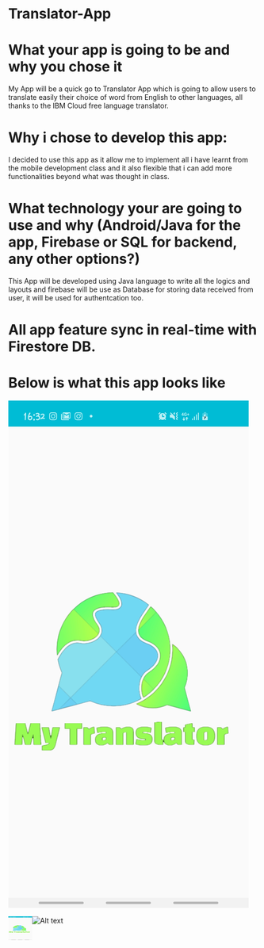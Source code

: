 # Translator-App

# What your app is going to be and why you chose it

My App will be a quick go to Translator App which is going to allow users to translate easily their choice of word from English
 to other languages, all thanks to the IBM Cloud free language translator.

 # Why i chose to develop this app: 
 
I decided to use this app as it allow me to implement all i have learnt from the mobile development class and it also flexible that i can add more functionalities beyond what was thought in class.

# What technology your are going to use and why (Android/Java for the app, Firebase or SQL for backend, any other options?)

This App will be developed using Java language to write all the logics and layouts and firebase will be use as Database for storing data received from user, it will be used for authentcation too.

# All app feature sync in real-time with Firestore DB.

# Below is what this app looks like

![Alt text](/app/screenshot%20translate/Screenshot_20200530-163205_My%20Translator.jpg?raw=true "Optional Title")

<a href="url"><img src="https://github.com/sleekyom/Translator-App/blob/master/app/screenshot%20translate/Screenshot_20200530-163205_My%20Translator.jpg" align="left" height="48" width="48" ></a>

![Alt text](/app/screenshot/Screenshot%202020-05-19%20at%2013.12.04.png?raw=true "Optional Title")
